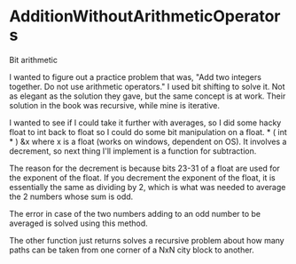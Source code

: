 # AdditionWithoutArithmeticOperators
Bit arithmetic

I wanted to figure out a practice problem that was, "Add two integers together. Do not use arithmetic operators." I used bit shifting to solve
it. Not as elegant as the solution they gave, but the same concept is at work. Their solution in the book was recursive, while mine is iterative.

I wanted to see if I could take it further with averages, so I did some hacky float to int back to float so I could
do some bit manipulation on a float. * ( int * ) &x where x is a float (works on windows, dependent on OS). It involves a decrement, so next thing I'll implement is a function for subtraction. 

The reason for the decrement is because bits 23-31 of a float are used for the exponent of the float. If you decrement the exponent of the float, it is essentially the same as dividing by 2, which is what was needed to average the 2 numbers whose sum is odd.

The error in case of the two numbers adding to an odd number to be averaged is solved using this method. 

The other function just returns solves a recursive problem about
how many paths can be taken from one corner of a NxN city block to another.
